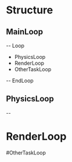# Structure

## MainLoop
-- Loop

- PhysicsLoop
- RenderLoop
- OtherTaskLoop

-- EndLoop



## PhysicsLoop

-- 



# RenderLoop


#OtherTaskLoop

